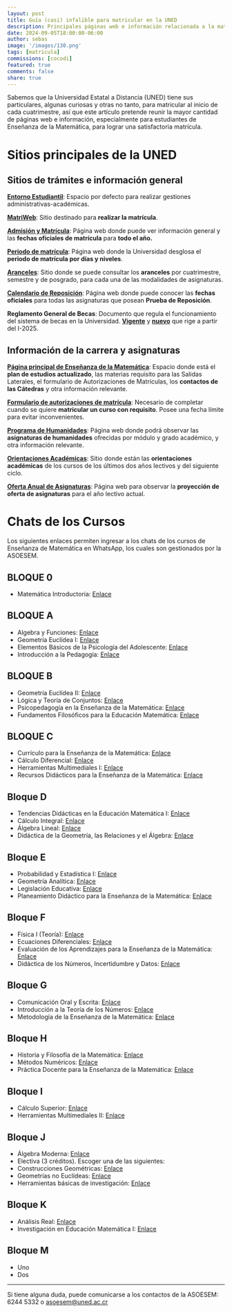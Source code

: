 ```yaml
---
layout: post
title: Guía (casi) infalible para matricular en la UNED
description: Principales páginas web e información relacionada a la matrícula en la UNED.
date: 2024-09-05T18:00:00-06:00
author: sebas
image: '/images/130.png'
tags: [matricula]
commissions: [cocodi]
featured: true
comments: false
share: true
---
```


Sabemos que la Universidad Estatal a Distancia (UNED) tiene sus particulares, algunas curiosas y otras no tanto, para matricular al inicio de cada cuatrimestre, así que este artículo pretende reunir la mayor cantidad de páginas web e información, especialmente para estudiantes de Enseñanza de la Matemática, para lograr una satisfactoria matrícula.

# Sitios principales de la UNED

## Sitios de trámites e información general

[**Entorno Estudiantil**](https://entornoestudiantil.uned.ac.cr/): Espacio por defecto para realizar gestiones administrativas-académicas.

[**MatriWeb**](https://matriweb.uned.ac.cr/): Sitio destinado para **realizar la matrícula**.

[**Admisión y Matrícula**](https://uned.cr/vida-estudiantil/servicios/dependencias/oficina-de-registro-y-administracion-estudiantil/admision-y-matricula): Página web donde puede ver información general y las **fechas oficiales de matrícula** para **todo el año.**

[**Periodo de matrícula**](https://uned.cr/anuncio-matricula): Página web donde la Universidad desglosa el **periodo de matrícula por días y niveles**.

[**Aranceles**](https://uned.cr/ejecutiva/df/tesoreria/aranceles): Sitio donde se puede consultar los **aranceles** por cuatrimestre, semestre y de posgrado, para cada una de las modalidades de asignaturas.

[**Calendario de Reposición**](https://uned.cr/calendario-pruebas-digitales-de-reposicion): Página web donde puede conocer las **fechas oficiales** para todas las asignaturas que posean **Prueba de Reposición**.

**Reglamento General de Becas**: Documento que regula el funcionamiento del sistema de becas en la Universidad. [**Vigente**](https://www.uned.ac.cr/docencia/images/cidreb/reglamento/estudiantil/Becas_a_estudiantes_20_jul_2017.pdf) y [**nuevo**](https://www.uned.ac.cr/docencia/images/Reglamentobecas_pregradogradoUNED_23052024.pdf) que rige a partir del I-2025.

## Información de la carrera y asignaturas

[**Página principal de Enseñanza de la Matemática**](https://uned.ac.cr/ecen/ensenanza-de-la-matematica): Espacio donde está el **plan de estudios actualizado**, las materias requisito para las Salidas Laterales, el formulario de Autorizaciones de Matrículas, los **contactos de las Cátedras** y otra información relevante.

[**Formulario de autorizaciones de matrícula**](https://uned.ac.cr/index.php/ecen/noticias/autorizaciones-de-matricula): Necesario de completar cuando se quiere **matricular un curso con requisito**. Posee una fecha límite para evitar inconvenientes.

[**Programa de Humanidades**](https://uned.cr/index.php/ecsh/programa-de-humanidades): Página web donde podrá observar las **asignaturas de humanidades** ofrecidas por módulo y grado académico, y otra información relevante.

[**Orientaciones Académicas**](https://orientacionesacademicas.uned.ac.cr/consultas/): Sitio donde están las **orientaciones académicas** de los cursos de los últimos dos años lectivos y del siguiente ciclo.

[**Oferta Anual de Asignaturas**](https://produccion.uned.ac.cr/sigoa/consultaweb3.aspx): Página web para observar la **proyección de oferta de asignaturas** para el año lectivo actual.

# Chats de los Cursos

Los siguientes enlaces permiten ingresar a los chats de los cursos de Enseñanza de Matemática en WhatsApp, los cuales son gestionados por la ASOESEM.

## BLOQUE 0

* Matemática Introductoria: [Enlace](https://chat.whatsapp.com/CDaEO4yOQWoJq5GNfOVzHI)

## BLOQUE A

* Algebra y Funciones: [Enlace](https://chat.whatsapp.com/HpeVhLcHuK86iKhvcz2AbW)
* Geometría Euclídea I: [Enlace](https://chat.whatsapp.com/Co3PpqV9YUvACbOblFTucA)
* Elementos Básicos de la Psicología del Adolescente: [Enlace](https://chat.whatsapp.com/ED14lX4MD9x3ckTWAxxrXN)
* Introducción a la Pedagogía: [Enlace](https://chat.whatsapp.com/F7TPfYzwowm7RdnizgjT4j)

## BLOQUE B

* Geometría Euclídea II: [Enlace](https://chat.whatsapp.com/JB3KMAMtadCCbcHZtyn7RH)
* Lógica y Teoría de Conjuntos: [Enlace](https://chat.whatsapp.com/CulYn0mkitfJqF0B9yxB0h)
* Psicopedagogía en la Enseñanza de la Matemática: [Enlace](https://chat.whatsapp.com/Eyruh1xkcjh6Yv1CUUXeLM)
* Fundamentos Filosóficos para la Educación Matemática: [Enlace](https://chat.whatsapp.com/EliNXBVYfUb0CSsL0O1ceI)

## BLOQUE C

* Currículo para la Enseñanza de la Matemática: [Enlace](https://chat.whatsapp.com/GXNp6ABETmO3X48Vzuv6Bx)
* Cálculo Diferencial: [Enlace](https://chat.whatsapp.com/DsoHkcZeq65JcZyXdsI12m)
* Herramientas Multimediales I: [Enlace](https://chat.whatsapp.com/JVF0AKWEzsLGIzOLamUJwI)
* Recursos Didácticos para la Enseñanza de la Matemática: [Enlace](https://chat.whatsapp.com/DcAbj4kovFQ8yvkZaRv3Cd)

## Bloque D

* Tendencias Didácticas en la Educación Matemática I: [Enlace](https://chat.whatsapp.com/Ly21mWFHj1c5is3on9ISnT)
* Cálculo Integral: [Enlace](https://chat.whatsapp.com/FCkFo0YVMsD6XnAHn4SJWO)
* Álgebra Lineal: [Enlace](https://chat.whatsapp.com/JhTPSffvTwuE4b5JTgVwZM)
* Didáctica de la Geometría, las Relaciones y el Álgebra: [Enlace](https://chat.whatsapp.com/L3wlZUJjttd3JCn66k11RP)

## Bloque E

* Probabilidad y Estadística I: [Enlace](https://chat.whatsapp.com/FH21WB6Updz0JWM8JxMxK2)
* Geometría Analítica: [Enlace](https://chat.whatsapp.com/DloZTAxmBbG61b5jINNJMM)
* Legislación Educativa: [Enlace](https://chat.whatsapp.com/FXDDWZw1n4AFUM4BDtMbWG)
* Planeamiento Didáctico para la Enseñanza de la Matemática: [Enlace](https://chat.whatsapp.com/JOj6Fhc7q7J8kQWNcX65Os)

## Bloque F

* Física I (Teoría): [Enlace](https://chat.whatsapp.com/GHceqk1XIGKBWb3AhBtUQ9)
* Ecuaciones Diferenciales: [Enlace](https://chat.whatsapp.com/I11jkSiRhQP86XBz3QhuJT)
* Evaluación de los Aprendizajes para la Enseñanza de la Matemática: [Enlace](https://chat.whatsapp.com/JG3YBR7nq8X4aNGeTb8Hkj)
* Didáctica de los Números, Incertidumbre y Datos: [Enlace](https://chat.whatsapp.com/DSTZrPOXyZeAph5fGSZCqG)

## Bloque G

* Comunicación Oral y Escrita: [Enlace](https://chat.whatsapp.com/HYOMAzIn5YWEeuxDgmzZ0L)
* Introducción a la Teoría de los Números: [Enlace](https://chat.whatsapp.com/LZ9Gfq5DjuWFfn2Oi9E67q)
* Metodología de la Enseñanza de la Matemática: [Enlace](https://chat.whatsapp.com/L5s56mM8x4s7zRs42eyHw5)

## Bloque H

* Historia y Filosofía de la Matemática: [Enlace](https://chat.whatsapp.com/LQyFMEudhJnKHxM9IPEosA)
* Métodos Numéricos: [Enlace](https://chat.whatsapp.com/K2NOqK77DXd9CUHggThLYy)
* Práctica Docente para la Enseñanza de la Matemática: [Enlace](https://chat.whatsapp.com/KNWb4KblhTc3SfeDf71PrP)

## Bloque I

* Cálculo Superior: [Enlace](https://chat.whatsapp.com/GfvG13vuoGsGuvI4U47F4G)
* Herramientas Multimediales II: [Enlace](https://chat.whatsapp.com/C8Ousa80n5QH2mMSoxETZr)

## Bloque J

* Álgebra Moderna: [Enlace](https://chat.whatsapp.com/Dy7lbhnxgHtFUI9Faxma4G)
* Electiva (3 créditos). Escoger una de las siguientes:
* Construcciones Geométricas: [Enlace](https://chat.whatsapp.com/Gjh6Tbw1oMqECRJxsRv69j) 
* Geometrías no Euclídeas: [Enlace](https://chat.whatsapp.com/KvLuygQLx2Z1iWxO79sEH0)
* Herramientas básicas de investigación: [Enlace](https://chat.whatsapp.com/HHMvDogiUuF4bAXlbMOZVD)

## Bloque K

* Análisis Real: [Enlace](https://chat.whatsapp.com/H5koTfhfwaZ6PFuejjji0a)
* Investigación en Educación Matemática I: [Enlace](https://chat.whatsapp.com/JbKbDfybvmJ9G7l5jH1N6s)

## Bloque M

* Uno
* Dos
  
---

Si tiene alguna duda, puede comunicarse a los contactos de la ASOESEM: 6244 5332 o [asoesem@uned.ac.cr](mailto:asoesem@uned.ac.cr)
